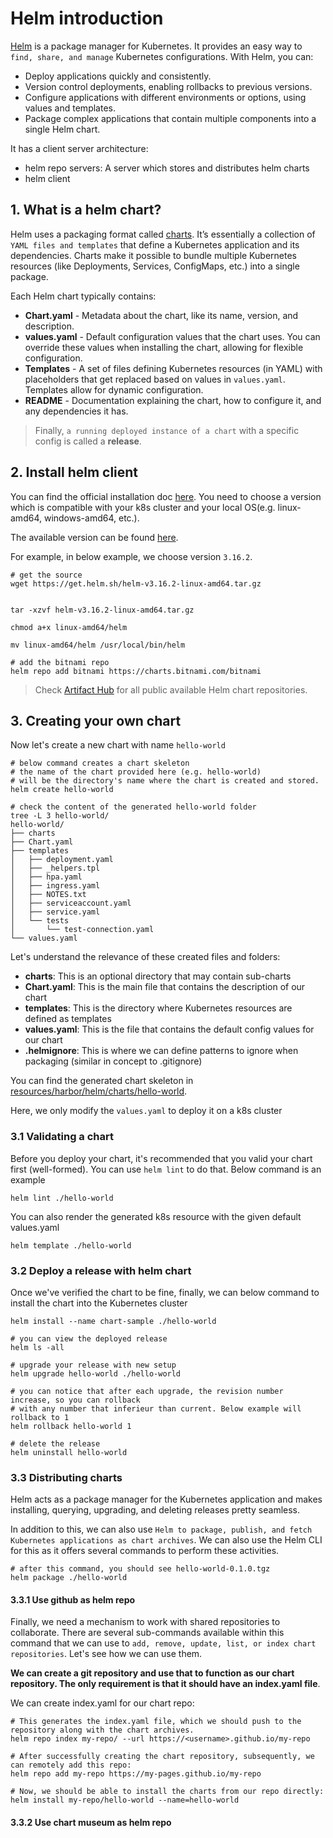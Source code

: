 # Helm introduction

[Helm](https://helm.sh/) is a package manager for Kubernetes. It provides an easy way to `find, share, and manage` Kubernetes 
configurations. With Helm, you can:

- Deploy applications quickly and consistently.
- Version control deployments, enabling rollbacks to previous versions.
- Configure applications with different environments or options, using values and templates.
- Package complex applications that contain multiple components into a single Helm chart. 


It has a client server architecture:
- helm repo servers: A server which stores and distributes helm charts
- helm client


## 1. What is a helm chart?

Helm uses a packaging format called [charts](https://v2.helm.sh/docs/developing_charts/).  It’s essentially a collection of `YAML files and templates` 
that define a Kubernetes application and its dependencies. Charts make it possible to bundle multiple 
Kubernetes resources (like Deployments, Services, ConfigMaps, etc.) into a single package.

Each Helm chart typically contains:

 - **Chart.yaml** - Metadata about the chart, like its name, version, and description.
 - **values.yaml** - Default configuration values that the chart uses. You can override these values when 
                     installing the chart, allowing for flexible configuration.
 - **Templates** - A set of files defining Kubernetes resources (in YAML) with placeholders that get replaced 
                   based on values in `values.yaml`. Templates allow for dynamic configuration.
 - **README** - Documentation explaining the chart, how to configure it, and any dependencies it has.

> Finally, `a running deployed instance of a chart` with a specific config is called a **release**.


## 2. Install helm client

You can find the official installation doc [here](https://helm.sh/docs/intro/install/). You need to choose a version which is
compatible with your k8s cluster and your local OS(e.g. linux-amd64, windows-amd64, etc.).

The available version can be found [here](https://github.com/helm/helm/releases).

For example, in below example, we choose version `3.16.2`.

```shell
# get the source
wget https://get.helm.sh/helm-v3.16.2-linux-amd64.tar.gz


tar -xzvf helm-v3.16.2-linux-amd64.tar.gz

chmod a+x linux-amd64/helm

mv linux-amd64/helm /usr/local/bin/helm

# add the bitnami repo
helm repo add bitnami https://charts.bitnami.com/bitnami
```

> Check [Artifact Hub](https://artifacthub.io/packages/search?kind=0) for all public available Helm chart repositories.

## 3. Creating your own chart

Now let's create a new chart with name `hello-world`

```shell
# below command creates a chart skeleton
# the name of the chart provided here (e.g. hello-world) 
# will be the directory's name where the chart is created and stored.
helm create hello-world

# check the content of the generated hello-world folder
tree -L 3 hello-world/
hello-world/
├── charts
├── Chart.yaml
├── templates
│   ├── deployment.yaml
│   ├── _helpers.tpl
│   ├── hpa.yaml
│   ├── ingress.yaml
│   ├── NOTES.txt
│   ├── serviceaccount.yaml
│   ├── service.yaml
│   └── tests
│       └── test-connection.yaml
└── values.yaml

```

Let's understand the relevance of these created files and folders:

- **charts**: This is an optional directory that may contain sub-charts
- **Chart.yaml**: This is the main file that contains the description of our chart
- **templates**: This is the directory where Kubernetes resources are defined as templates
- **values.yaml**: This is the file that contains the default config values for our chart
- **.helmignore**: This is where we can define patterns to ignore when packaging (similar in concept to .gitignore)

You can find the generated chart skeleton in [resources/harbor/helm/charts/hello-world](../../resources/harbor/helm/charts/hello-world/).

Here, we only modify the `values.yaml` to deploy it on a k8s cluster

### 3.1 Validating a chart

Before you deploy your chart, it's recommended that you valid your chart first (well-formed). You can use `helm lint` to do that. Below command is an example

```shell
helm lint ./hello-world

```

You can also render the generated k8s resource with the given default values.yaml

```shell
helm template ./hello-world
```

### 3.2 Deploy a release with helm chart
Once we've verified the chart to be fine, finally, we can below command to install the chart into the Kubernetes cluster

```shell
helm install --name chart-sample ./hello-world

# you can view the deployed release 
helm ls -all 

# upgrade your release with new setup
helm upgrade hello-world ./hello-world

# you can notice that after each upgrade, the revision number increase, so you can rollback
# with any number that inferieur than current. Below example will rollback to 1
helm rollback hello-world 1

# delete the release
helm uninstall hello-world

```

### 3.3 Distributing charts

Helm acts as a package manager for the Kubernetes application and makes installing, querying, upgrading, and deleting releases pretty seamless.

In addition to this, we can also use `Helm to package, publish, and fetch Kubernetes applications as chart archives`. We can also use the Helm CLI for this as it offers several commands to perform these activities. 

```shell
# after this command, you should see hello-world-0.1.0.tgz
helm package ./hello-world 
```

#### 3.3.1 Use github as helm repo

Finally, we need a mechanism to work with shared repositories to collaborate. There are several sub-commands available within this command that we can use to `add, remove, update, list, or index chart repositories`. Let's see how we can use them.

**We can create a git repository and use that to function as our chart repository. The only requirement is that it should have an index.yaml file**.

We can create index.yaml for our chart repo:

```shell 
# This generates the index.yaml file, which we should push to the repository along with the chart archives.
helm repo index my-repo/ --url https://<username>.github.io/my-repo

# After successfully creating the chart repository, subsequently, we can remotely add this repo:
helm repo add my-repo https://my-pages.github.io/my-repo

# Now, we should be able to install the charts from our repo directly:
helm install my-repo/hello-world --name=hello-world
```
#### 3.3.2 Use chart museum as helm repo

